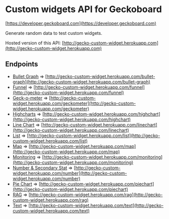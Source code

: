 # Custom widgets API for Geckoboard

[https://developer.geckoboard.com](https://developer.geckoboard.com)

Generate random data to test custom widgets.

Hosted version of this API: [http://gecko-custom-widget.herokuapp.com](http://gecko-custom-widget.herokuapp.com)

## Endpoints
  + [Bullet Graph](https://developer.geckoboard.com/#bullet-graph) =>
    [http://gecko-custom-widget.herokuapp.com/bullet-graph](http://gecko-custom-widget.herokuapp.com/bullet-graph)
  + [Funnel](https://developer.geckoboard.com/#funnel) =>
    [http://gecko-custom-widget.herokuapp.com/funnel](http://gecko-custom-widget.herokuapp.com/funnel)
  + [Geck-o-meter](https://developer.geckoboard.com/#geck-o-meter) =>
    [http://gecko-custom-widget.herokuapp.com/geckometer](http://gecko-custom-widget.herokuapp.com/geckometer)
  + [Highcharts](https://developer.geckoboard.com/#highcharts) =>
    [http://gecko-custom-widget.herokuapp.com/highchart](http://gecko-custom-widget.herokuapp.com/highchart)
  + [Line Chart](https://developer.geckoboard.com/#line-chart) =>
    [http://gecko-custom-widget.herokuapp.com/linechart](http://gecko-custom-widget.herokuapp.com/linechart)
  + [List](https://developer.geckoboard.com/#list) =>
    [http://gecko-custom-widget.herokuapp.com/list](http://gecko-custom-widget.herokuapp.com/list)
  + [Map](https://developer.geckoboard.com/#map) =>
    [http://gecko-custom-widget.herokuapp.com/map](http://gecko-custom-widget.herokuapp.com/map)
  + [Monitoring](https://developer.geckoboard.com/#monitoring) =>
    [http://gecko-custom-widget.herokuapp.com/monitoring](http://gecko-custom-widget.herokuapp.com/monitoring)
  + [Number & Secondary Stat](https://developer.geckoboard.com/#number-and-secondary-stat) =>
    [http://gecko-custom-widget.herokuapp.com/number](http://gecko-custom-widget.herokuapp.com/number)
  + [Pie Chart](https://developer.geckoboard.com/#pie-chart) =>
    [http://gecko-custom-widget.herokuapp.com/piechart](http://gecko-custom-widget.herokuapp.com/piechart)
  + [RAG](https://developer.geckoboard.com/#rag) =>
    [http://gecko-custom-widget.herokuapp.com/rag](http://gecko-custom-widget.herokuapp.com/rag)
  + [Text](https://developer.geckoboard.com/#text) =>
    [http://gecko-custom-widget.herokuapp.com/text](http://gecko-custom-widget.herokuapp.com/text)
